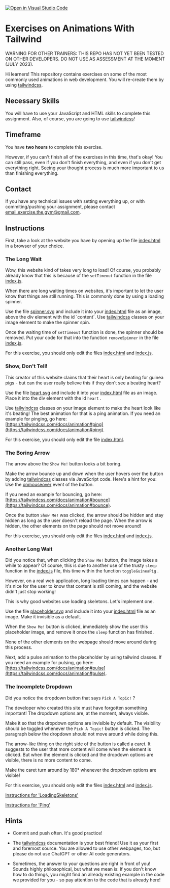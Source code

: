 [![Open in Visual Studio Code](https://classroom.github.com/assets/open-in-vscode-718a45dd9cf7e7f842a935f5ebbe5719a5e09af4491e668f4dbf3b35d5cca122.svg)](https://classroom.github.com/online_ide?assignment_repo_id=11499318&assignment_repo_type=AssignmentRepo)
# Exercises on Animations With Tailwind

WARNING FOR OTHER TRAINERS: THIS REPO HAS NOT YET BEEN TESTED ON OTHER DEVELOPERS. DO NOT USE AS ASSESSMENT AT THE MOMENT (JULY 2023).

Hi learners! This repository contains exercises on some of the most commonly used animations in web development. You will re-create them by using [tailwindcss](https://tailwindcss.com/).

## Necessary Skills

You will have to use your JavaScript and HTML skills to complete this assignment. Also, of course, you are going to use [tailwindcss](https://tailwindcss.com/)!

## Timeframe

You have **two hours** to complete this exercise.

However, if you can't finish all of the exercises in this time, that's okay! You can still pass, even if you don't finish everything, and even if you don't get everything right. Seeing your thought process is much more important to us than finishing everything.

## Contact

If you have any technical issues with setting everything up, or with commiting/pushing your assignment, please contact [email.exercise.the.gym@gmail.com](mailto:email.exercise.the.gym@gmail.com).

## Instructions

First, take a look at the website you have by opening up the file [index.html](./index.html) in a browser of your choice.

### The Long Wait

Wow, this website kind of takes very long to load! Of course, you probably already know that this is because of the `setTimeout` function in the file [index.js](./index.js).

When there are long waiting times on websites, it's important to let the user know that things are still running. This is commonly done by using a loading spinner.

Use the file [spinner.svg](./assets/spinner.svg) and include it into your [index.html](./index.html) file as an image, above the div element with the id ´content´. Use [tailwindcss](https://tailwindcss.com/) classes on your image element to make the spinner spin.

Once the waiting time of `setTimeout` function is done, the spinner should be removed. Put your code for that into the function `removeSpinner` in the file [index.js](./index.js).

For this exercise, you should only edit the files [index.html](./index.html) and [index.js](./index.js).

### Show, Don't Tell!

This creator of this website claims that their heart is only beating for guinea pigs - but can the user really believe this if they don't see a beating heart?

Use the file [heart.svg](./assets/heart.svg) and include it into your [index.html](./index.html) file as an image. Place it into the div element with the id `heart` .

Use [tailwindcss](https://tailwindcss.com/) classes on your image element to make the heart look like it's beating! The best animation for that is a ping animation. If you need an example for pinging, go here: [https://tailwindcss.com/docs/animation#ping](https://tailwindcss.com/docs/animation#ping).

For this exercise, you should only edit the file [index.html](./index.html).

### The Boring Arrow

The arrow above the `Show Me!` button looks a bit boring.

Make the arrow bounce up and down when the user hovers over the button by adding [tailwindcss](https://tailwindcss.com/) classes via JavaScript code. Here's a hint for you: Use the [onmouseover](https://www.w3schools.com/jsref/event_onmouseover.asp) event of the button.

If you need an example for bouncing, go here: [https://tailwindcss.com/docs/animation#bounce](https://tailwindcss.com/docs/animation#bounce).

Once the button `Show Me!` was clicked, the arrow should be hidden and stay hidden as long as the user doesn't reload the page. When the arrow is hidden, the other elements on the page should not move around!

For this exercise, you should only edit the files [index.html](./index.html) and [index.js](./index.js).

### Another Long Wait

Did you notice that, when clicking the `Show Me!` button, the image takes a while to appear? Of course, this is due to another use of the trusty `sleep` function in the [index.js](./index.js) file, this time within the function `toggleGuineaPig` .

However, on a real web application, long loading times can happen - and it's nice for the user to know that content is still coming, and the website didn't just stop working!

This is why good websites use loading skeletons. Let's implement one.

Use the file [placeholder.svg](./assets/placeholder.svg) and include it into your [index.html](./index.html) file as an image. Make it invisible as a default.

When the `Show Me!` button is clicked, immediately show the user this placeholder image, and remove it once the `sleep` function has finished.

None of the other elements on the webpage should move around during this process.

Next, add a pulse animation to the placeholder by using tailwind classes. If you need an example for pulsing, go here: [https://tailwindcss.com/docs/animation#pulse](https://tailwindcss.com/docs/animation#pulse).

### The Incomplete Dropdown

Did you notice the dropdown button that says `Pick A Topic!` ?

The developer who created this site must have forgotten something important! The dropdown options are, at the moment, always visible.

Make it so that the dropdown options are invisible by default. The visibility should be toggled whenever the `Pick A Topic!` button is clicked. The paragraph below the dropdown should not move around while doing this.

The arrow-like thing on the right side of the button is called a caret. It suggests to the user that more content will come when the element is clicked. But when the element is clicked and the dropdown options are visible, there is no more content to come.

Make the caret turn around by 180° whenever the dropdown options are visible!

For this exercise, you should only edit the files [index.html](./index.html) and [index.js](./index.js).

[Instructions for 'LoadingSkeletons'](./LoadingSkeletons/instructions.md)

[Instructions for 'Ping'](./Ping/instructions.md)

## Hints

* Commit and push often. It's good practice!

* The [tailwindcss](https://tailwindcss.com/) documentation is your best friend! Use it as your first and foremost source. You are allowed to use other webpages, too, but please do not use ChatGPT or other AI code generators.

* Sometimes, the answer to your questions are right in front of you! Sounds highly philosophical, but what we mean is: If you don't know how to do things, you might find an already existing example in the code we provided for you - so pay attention to the code that is already here!
